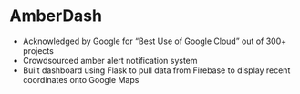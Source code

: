 # AmberDash
- Acknowledged by Google for “Best Use of Google Cloud” out of 300+ projects
- Crowdsourced amber alert notification system
- Built dashboard using Flask to pull data from Firebase to display recent coordinates onto Google Maps
